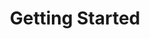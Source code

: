 ---
title: Getting Started
position_number: 1
parameters:
  - name:
    content:
content_markdown: >-
  This document describes the REST web service interface to the Teleroute
  freight exchange service. A REST API is a way to programmatically transfer
  information over the web using a predefined schema. REST was developed by the
  World Wide Web Consortium (W3C) based on a W3C standard: HTTP.


  The interface is designed to make Teleroute Freight Exchange integration
  easier for TMS/FMS developers. It provides secured access in JSON format to
  the main functions (CRUD) of the Teleroute freight exchange service.


  In this documentation, the following code apply


  Success message.

  {: .success}


  Informative message.

  {: .info}


  Warning message.

  {: .warning}


  Error message.

  {: .error}
left_code_blocks:
  - code_block:
    title:
    language:
right_code_blocks:
  - code_block:
    title:
    language:
---